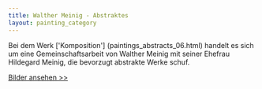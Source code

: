 ```yaml
---
title: Walther Meinig - Abstraktes
layout: painting_category
---
```


Bei dem Werk ['Komposition'] (paintings_abstracts_06.html) handelt es sich um eine Gemeinschaftsarbeit von Walther Meinig mit seiner Ehefrau Hildegard Meinig, die bevorzugt abstrakte Werke schuf.

[Bilder ansehen >>](paintings_abstracts_01.html)